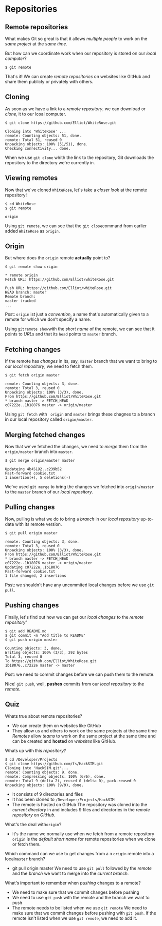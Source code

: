 # Repositories
## Remote repositories

What makes Git so great is that it allows *multiple people* to work on the *same project* at the *same time*.

But how can we coordinate work when our repository is stored on our *local computer*?
````
$ git remote
````
That's it! We can create *remote repositories* on websites like GitHub and share them publicly or privately with others.

## Cloning

As soon as we have a link to a *remote repository*, we can download or *clone*, it to our lcoal computer.

````
$ git clone https://github.com/Elliot/WhiteRose.git
````
````
Cloning into 'WhiteRose' ...
remote: Counting objects: 51, done.
remote: Total 51, reused 0
Unpacking objects: 100% (51/51), done.
Checking connectivity... done.
````
When we use `git clone` whith the link to the repository, Git downloads the repository to the directory we're currently in.

## Viewing remotes

Now that we've cloned `WhiteRose`, let's take a *closer look* at the remote repository!

````
$ cd WhiteRose
$ git remote
````
````
origin
````
Using `git remote`, we can see that the `git close`command from earlier added `WhiteRose` as `origin`.

## Origin

But where does the `origin` remote **actually** point to?

```
$ git remote show origin
```
```
* remote origin
Fetch URL: https://github.com/Elliot/whiteRose.git

Push URL: https://github.com/Elliot/whiteRose.git
HEAD branch: master
Remote branch:
master tracked
...
```
Psst: `origin` ist just a *convention*, a name that's automatically given to a remote for which we don't specify a name.

Using `gitremote show`with the *short name* of the remote, we can see that it points to *URL*s and that its `head` points to `master` branch.

## Fetching changes

If the remote has *changes* in its, say, `master` branch that we want to bring to our *local repository*, we need to fetch them.

```
$ git fetch origin master
```
```
remote: Counting objects: 3, done. 
remote: Total 3, reused 0 
Unpacking objects: 100% (3/3), done. 
From https://github.com/Elliot/WhiteRose.git  
* branch master -> FETCH_HEAD    
c07222e..1b18076 master -> origin/master
```

Using `git fetch` with ` origin` and `master` brings these chagnes to a branch in our local repository called `origin/master`.

## Merging fetched changes

Now that we've fetched the changes, we need to *merge* them from the `origin/master` branch into `master`.

```
$ git merge origin/master master
```
```
Updateing 4b45192..c239b52
Fast-forward cookie.txt
1 insertion(+), 5 deletions(-)
```

We've used `git merge` to bring the changes we fetched into `origin/master` to the `master` branch of our *local repository*.

## Pulling changes

Now, pulling is what we do to bring a *branch* in our *local repository* up-to-date with its remote version.

```
$ git pull origin master
```
```
remote: Counting objects: 3, done.
remote: Total 3, reused 0 
Unpacking objects: 100% (3/3), done. 
From https://github.com/Elliot/WhiteRose.git  
* branch master -> FETCH_HEAD    
c07222e..1b18076 master -> origin/master 
Updating c07222e..1b18076 
Fast-forward cookie.txt 
1 file changed, 2 insertions
```
Psst: we shouldn't have any uncommited local changes before we use `git pull`.

## Pushing changes

Finally, let's find out how we can get our *local changes* to the *remote repository*"

```
$ git add README.md
$ git commit -m "Add title to README"
$ git push origin master
```
```
Counting objects: 3, done.
Writing objects: 100% (3/3), 292 bytes
Total 3, reused 0
To https://github.com/Elliot/WhiteRose.git
1b18076..c7222e master -> master
```
Psst: we need to commit changes before we can push them to the remote.

Nice! `git push`, well, **pushes** commits from our *local repository* to the *remote*.

## Quiz

Whats true about remote repositories?
- We can create them on websites like GitHub
- They allow us and others to work on the same projects at the same time
*Remotes* allow *teams* to work on the same project at the same time and can be created and **hosted** on *websites* like GitHub.


Whats up with this *repository?*
```
$ cd /Developer/Projects
$ git clone https://github.com/fs/HackSIM.git
Cloning into 'HackSIM.git'...
remote: Counting objects: 9, done.
remote: Compressing objects: 100% (6/6), done.
remote: Total 9 (delta 2), reused 0 (delta 0), pack-reused 0
Unpacking objects: 100% (9/9), done.
```
- It consists of 9 directories and files
- It has been cloned to `/Developer/Projects/HackSIM`
- The remote is hosted on GitHub
The repository was cloned into the *current directory* in and includes 9 files and directories in the *remote repository* on *GitHub*.


What's the deal with`origin`?
- It's the name we normally use when we fetch from a remote repository
`origin` is the *default short name* for remote repositories when we clone or fetch them.


Which command can we use to get changes from a n `origin` remote into a local`master` branch?
- git pull origin master
We need to use `git pull` followed by the *remote* and the *branch* we want to merge into the *current branch*.


What's important to remember when *pushing* changes to a remote?
- We need to make sure that we commit changes before pushing
- We need to use `git push` with the remote and the branch we want to push
- The remote needs to be listed when we use `git remote`
We need to make sure that we commit changes before pushing with `git push`. If the remote isn't listed when we use `git remote`, we need to add it.

